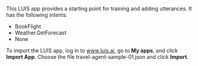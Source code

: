 This LUIS app provides a starting point for training and adding utterances. It has the following intents:
 * BookFlight
 * Weather.GetForecast
 * None 

To import the LUIS app, log in to www.luis.ai, go to **My apps**, and click **Import App**. Choose the file travel-agent-sample-01.json and click **Import**. 
